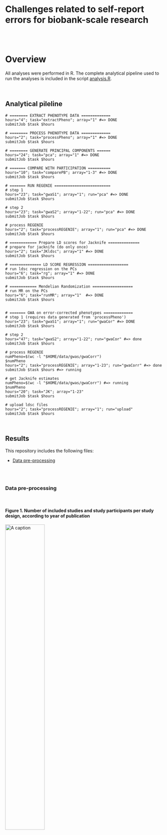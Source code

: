 # Challenges related to self-report errors for biobank-scale research



</br></br>

# Overview

All analyses were performed in R. The complete analytical pipeline used to run the analyses is included in the script
[analysis.R](https://github.com/TabeaSchoeler/TS2023_MetaCAPS/blob/main/analysis/litSearch.R).


</br>

## Analytical pileline

```
# ======== EXTRACT PHENOTYPE DATA =============
hours="4"; task="extractPheno"; array="1" #=> DONE
submitJob $task $hours
```

```
# ======== PROCESS PHENOTYPE DATA =============
hours="2"; task="processPheno"; array="1" #=> DONE
submitJob $task $hours

# ======== GENERATE PRINCIPAL COMPONENTS ======
hours="24"; task="pca"; array="1" #=> DONE
submitJob $task $hours

# ======= COMPARE WITH PARTICIPATION ==========
hours="10"; task="comparePB"; array="1-3" #=> DONE
submitJob $task $hours

# ======= RUN REGENIE =========================
# step 1
hours="23"; task="gwaS1"; array="1"; run="pca" #=> DONE
submitJob $task $hours

# step 2
hours="23"; task="gwaS2"; array="1-22"; run="pca" #=> DONE
submitJob $task $hours

# process REGENIE
hours="2"; task="processREGENIE"; array="1"; run="pca" #=> DONE
submitJob $task $hours

# ============ Prepare LD scores for Jacknife ==============
# prepare for jacknife (do only once)
hours="2"; task="JKldsc"; array="1" #=> DONE
submitJob $task $hours 

# ============== LD SCORE REGRESSION ==================
# run ldsc regression on the PCs
hours="6"; task="rg"; array="1" #=> DONE
submitJob $task $hours

# ============ Mendelian Randomization ==================
# run MR on the PCs
hours="6"; task="runMR"; array="1"  #=> DONE
submitJob $task $hours 


# ======= GWA on error-corrected phenotypes =============
# step 1 (requires data generated from 'processPheno')
hours="23"; task="gwaS1"; array="1"; run="gwaCor" #=> DONE
submitJob $task $hours

# step 2
hours="47"; task="gwaS2"; array="1-22"; run="gwaCor" #=> done
submitJob $task $hours

# process REGENIE
numPheno=$(wc -l "$HOME/data/gwas/gwaCorr")
$numPheno
hours="2"; task="processREGENIE"; array="1-23"; run="gwaCorr" #=> done
submitJob $task $hours #=> running

# get Jacknife estimates
numPheno=$(wc -l "$HOME/data/gwas/gwaCorr") #=> running
$numPheno
hours="20"; task="JK"; array="1-23"
submitJob $task $hours

# upload ldsc files
hours="2"; task="processREGENIE"; array="1"; run="upload"
submitJob $task $hours

```


</br>

## Results

This repository includes the following files:

-   [Data pre-processing](#data-pre-processing)


</br></br>


### Data pre-processing

</br>

#### Figure 1. Number of included studies and study participants per study design, according to year of publication

<img src="results/figures/Figure1.png" alt="A caption" width="50%" />




